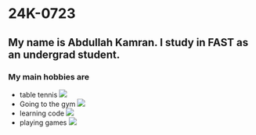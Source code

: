 # 24K-0723

## My name is Abdullah Kamran. I study in FAST as an undergrad student.
### My main hobbies are
- table tennis
 ![](https://images.pexels.com/photos/976873/pexels-photo-976873.jpeg?auto=compress&cs=tinysrgb&w=600)
- Going to the gym
 ![](https://images.pexels.com/photos/1954524/pexels-photo-1954524.jpeg?auto=compress&cs=tinysrgb&w=1260&h=750&dpr=1)
- learning code
 ![](https://images.pexels.com/photos/2653362/pexels-photo-2653362.jpeg?auto=compress&cs=tinysrgb&w=600)
- playing games
 ![](https://signal.avg.com/hs-fs/hubfs/Blog_Content/Avg/Signal/AVG%20Signal%20Images/how_to_improve_your_gaming_pc_performance_2nd_refresh_signal/How_to_Improve_Your_Gaming_PC_Performance-Hero.jpg?width=1200&name=How_to_Improve_Your_Gaming_PC_Performance-Hero.jpg)
